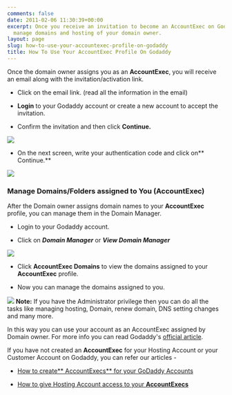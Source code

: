 ```yaml
---
comments: false
date: 2011-02-06 11:30:39+00:00
excerpt: Once you receive an invitation to become an AccountExec on Godaddy, you can
  manage domains and hosting of your domain owner.
layout: page
slug: how-to-use-your-accountexec-profile-on-godaddy
title: How To Use Your AccountExec Profile On Godaddy
---
```


Once the domain owner assigns you as an **AccountExec**, you will receive an email along with the invitation/activation link.



	
  * Click on the email link. (read all the information in the email)

	
  * **Login** to your Godaddy account or create a new account to accept the invitation.

	
  * Confirm the invitation and then click **Continue.**

[![](https://rtcamp.com/wp-content/uploads/2011/01/B2W-godaddy-5.png)](https://rtcamp.com/wp-content/uploads/2011/01/B2W-godaddy-5.png)
	
  * On the next screen, write your authentication code and click on** Continue.**

[![](https://rtcamp.com/wp-content/uploads/2011/01/b2w-accexec-2-600x207.png)](https://rtcamp.com/wp-content/uploads/2011/01/b2w-accexec-2.png)


### **Manage Domains/Folders assigned to You (AccountExec)**


After the Domain owner assigns domain names to your **AccountExec** profile, you can manage them in the Domain Manager.



	
  * Login to your Godaddy account.

	
  * Click on _**Domain Manager**_ or _**View Domain Manager**_

[![](https://rtcamp.com/wp-content/uploads/2011/01/B2W-accexec-1-600x195.png)](https://rtcamp.com/wp-content/uploads/2011/01/B2W-accexec-1.png)
	
  * Click **AccountExec Domains** to view the domains assigned to your **AccountExec** profile.

	
  * Now you can manage the domains assigned to you.

[![](https://rtcamp.com/wp-content/uploads/2011/01/bloggertowp-images-6.png)](https://rtcamp.com/wp-content/uploads/2011/01/bloggertowp-images-6.png)
**Note:** If you have the Administrator privilege then you can do all the tasks like managing hosting, Domain, renew domain, DNS setting changes and many more.

In this way you can use your account as an AccountExec assigned by Domain owner. For more info you can read Godaddy's [official article](http://help.godaddy.com/article/3138).

If you have not created an **AccountExec** for your Hosting Account or your Customer Account on Godaddy, you can refer our articles -



	
  * [How to create** AccountExecs** for your GoDaddy Accounts](http://bloggertowp.org/accountexec-giving-access-to-godaddy-account-without-sharing-password/)

	
  * [How to give Hosting Account access to your **AccountExecs**](http://bloggertowp.org/give-hosting-access-to-accountexec-in-godaddy/)


